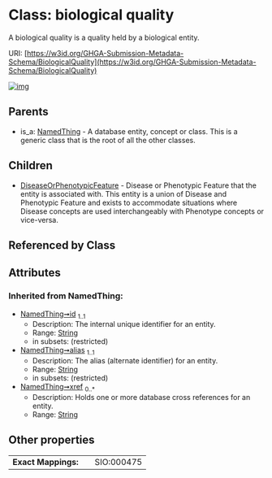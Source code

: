 
# Class: biological quality


A biological quality is a quality held by a biological entity.

URI: [https://w3id.org/GHGA-Submission-Metadata-Schema/BiologicalQuality](https://w3id.org/GHGA-Submission-Metadata-Schema/BiologicalQuality)


[![img](https://yuml.me/diagram/nofunky;dir:TB/class/[NamedThing],[DiseaseOrPhenotypicFeature],[BiologicalQuality&#124;id(i):string;alias(i):string;xref(i):string%20*]^-[DiseaseOrPhenotypicFeature],[NamedThing]^-[BiologicalQuality])](https://yuml.me/diagram/nofunky;dir:TB/class/[NamedThing],[DiseaseOrPhenotypicFeature],[BiologicalQuality&#124;id(i):string;alias(i):string;xref(i):string%20*]^-[DiseaseOrPhenotypicFeature],[NamedThing]^-[BiologicalQuality])

## Parents

 *  is_a: [NamedThing](NamedThing.md) - A database entity, concept or class. This is a generic class that is the root of all the other classes.

## Children

 * [DiseaseOrPhenotypicFeature](DiseaseOrPhenotypicFeature.md) - Disease or Phenotypic Feature that the entity is associated with. This entity is a union of Disease and Phenotypic Feature and exists to accommodate situations where Disease concepts are used interchangeably with Phenotype concepts or vice-versa.

## Referenced by Class


## Attributes


### Inherited from NamedThing:

 * [NamedThing➞id](named_thing_id.md)  <sub>1..1</sub>
     * Description: The internal unique identifier for an entity.
     * Range: [String](types/String.md)
     * in subsets: (restricted)
 * [NamedThing➞alias](named_thing_alias.md)  <sub>1..1</sub>
     * Description: The alias (alternate identifier) for an entity.
     * Range: [String](types/String.md)
     * in subsets: (restricted)
 * [NamedThing➞xref](named_thing_xref.md)  <sub>0..\*</sub>
     * Description: Holds one or more database cross references for an entity.
     * Range: [String](types/String.md)

## Other properties

|                     |     |            |
| ------------------- | --- | ---------- |
| **Exact Mappings:** |     | SIO:000475 |

